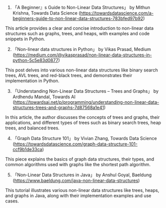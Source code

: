 

1. 「A Beginner』s Guide to Non-Linear Data Structures」 by Mithun Krishna, Towards Data Science (https://towardsdatascience.com/a-beginners-guide-to-non-linear-data-structures-783bfed97b92)

This article provides a clear and concise introduction to non-linear data structures such as graphs, trees, and heaps, with examples and code snippets in Python.

2. 「Non-linear data structures in Python」 by Vikas Prasad, Medium (https://medium.com/@vikasprasad/non-linear-data-structures-in-python-5c5e83d0877)

This post delves into various non-linear data structures like binary search trees, AVL trees, and red-black trees, and demonstrates their implementation in Python.

3. 「Understanding Non-Linear Data Structures – Trees and Graphs」 by Ardhendu Mandal, Towards AI (https://towardsai.net/p/programming/understanding-non-linear-data-structures-trees-and-graphs-7d87568a1e41)

In this article, the author discusses the concepts of trees and graphs, their applications, and different types of trees such as binary search trees, heap trees, and balanced trees.

4. 「Graph Data Structure 101」 by Vivian Zhang, Towards Data Science (https://towardsdatascience.com/graph-data-structure-101-ccf9b1de33ca)

This piece explains the basics of graph data structures, their types, and common algorithms used with graphs like the shortest path algorithm.

5. 「Non-Linear Data Structures in Java」 by Anshul Goyal, Baeldung (https://www.baeldung.com/java-non-linear-data-structures)

This tutorial illustrates various non-linear data structures like trees, heaps, and graphs in Java, along with their implementation examples and use cases.